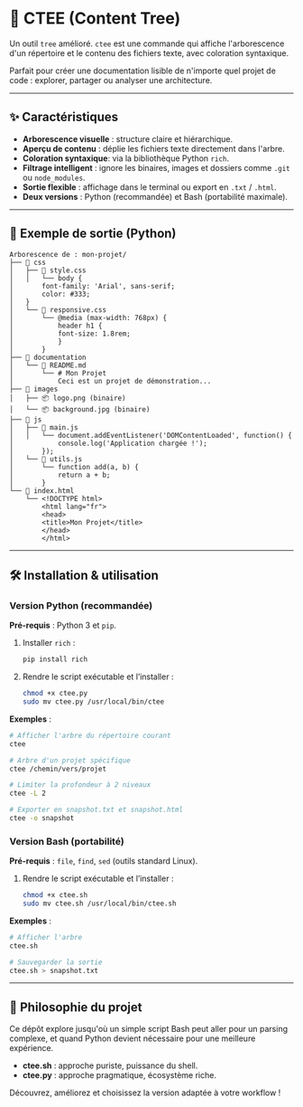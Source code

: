 # 🦅 CTEE (Content Tree)

Un outil `tree` amélioré. `ctee` est une commande qui affiche l'arborescence d'un répertoire et le contenu des fichiers texte, avec coloration syntaxique.

Parfait pour créer une documentation lisible de n'importe quel projet de code : explorer, partager ou analyser une architecture.

---

## ✨ Caractéristiques

* **Arborescence visuelle**  : structure claire et hiérarchique.
* **Aperçu de contenu**    : déplie les fichiers texte directement dans l'arbre.
* **Coloration syntaxique**: via la bibliothèque Python `rich`.
* **Filtrage intelligent** : ignore les binaires, images et dossiers comme `.git` ou `node_modules`.
* **Sortie flexible**       : affichage dans le terminal ou export en `.txt` / `.html`.
* **Deux versions**         : Python (recommandée) et Bash (portabilité maximale).

---

## 🚀 Exemple de sortie (Python)

```plaintext
Arborescence de : mon-projet/
├── 📁 css
│   ├── 📄 style.css
│   │   └── body {
│       font-family: 'Arial', sans-serif;
│       color: #333;
│   }
│   └── 📄 responsive.css
│       └── @media (max-width: 768px) {
│           header h1 {
│           font-size: 1.8rem;
│           }
│       }
├── 📁 documentation
│   └── 📄 README.md
│       └── # Mon Projet
│           Ceci est un projet de démonstration...
├── 📁 images
│   ├── 📦 logo.png (binaire)
│   └── 📦 background.jpg (binaire)
├── 📁 js
│   ├── 📄 main.js
│   │   └── document.addEventListener('DOMContentLoaded', function() {
│           console.log('Application chargée !');
│       });
│   └── 📄 utils.js
│       └── function add(a, b) {
│           return a + b;
│       }
└── 📄 index.html
    └── <!DOCTYPE html>
        <html lang="fr">
        <head>
        <title>Mon Projet</title>
        </head>
        </html>
```

---

## 🛠️ Installation & utilisation

### Version Python (recommandée)

**Pré-requis** : Python 3 et `pip`.

1. Installer `rich` :

   ```bash
   pip install rich
   ```
2. Rendre le script exécutable et l’installer :

   ```bash
   chmod +x ctee.py
   sudo mv ctee.py /usr/local/bin/ctee
   ```

**Exemples** :

```bash
# Afficher l'arbre du répertoire courant
ctee

# Arbre d'un projet spécifique
ctee /chemin/vers/projet

# Limiter la profondeur à 2 niveaux
ctee -L 2

# Exporter en snapshot.txt et snapshot.html
ctee -o snapshot
```

### Version Bash (portabilité)

**Pré-requis** : `file`, `find`, `sed` (outils standard Linux).

1. Rendre le script exécutable et l’installer :

   ```bash
   chmod +x ctee.sh
   sudo mv ctee.sh /usr/local/bin/ctee.sh
   ```

**Exemples** :

```bash
# Afficher l'arbre
ctee.sh

# Sauvegarder la sortie
ctee.sh > snapshot.txt
```

---

## 🧭 Philosophie du projet

Ce dépôt explore jusqu'où un simple script Bash peut aller pour un parsing complexe, et quand Python devient nécessaire pour une meilleure expérience.

* **ctee.sh** : approche puriste, puissance du shell.
* **ctee.py** : approche pragmatique, écosystème riche.

Découvrez, améliorez et choisissez la version adaptée à votre workflow !
